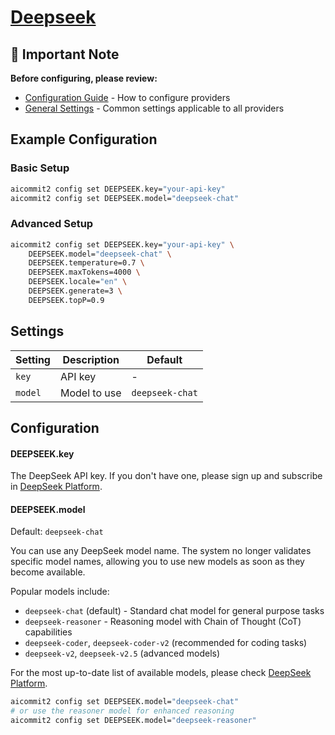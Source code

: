 # <a href="https://www.deepseek.com/" target="_blank">Deepseek</a>

## 📌 Important Note

**Before configuring, please review:**

- [Configuration Guide](../../README.md#configuration) - How to configure providers
- [General Settings](../../README.md#general-settings) - Common settings applicable to all providers

## Example Configuration

### Basic Setup

```sh
aicommit2 config set DEEPSEEK.key="your-api-key"
aicommit2 config set DEEPSEEK.model="deepseek-chat"
```

### Advanced Setup

```sh
aicommit2 config set DEEPSEEK.key="your-api-key" \
    DEEPSEEK.model="deepseek-chat" \
    DEEPSEEK.temperature=0.7 \
    DEEPSEEK.maxTokens=4000 \
    DEEPSEEK.locale="en" \
    DEEPSEEK.generate=3 \
    DEEPSEEK.topP=0.9
```

## Settings

| Setting | Description  | Default         |
| ------- | ------------ | --------------- |
| `key`   | API key      | -               |
| `model` | Model to use | `deepseek-chat` |

## Configuration

#### DEEPSEEK.key

The DeepSeek API key. If you don't have one, please sign up and subscribe in [DeepSeek Platform](https://platform.deepseek.com/).

#### DEEPSEEK.model

Default: `deepseek-chat`

You can use any DeepSeek model name. The system no longer validates specific model names, allowing you to use new models as soon as they become available.

Popular models include:

- `deepseek-chat` (default) - Standard chat model for general purpose tasks
- `deepseek-reasoner` - Reasoning model with Chain of Thought (CoT) capabilities
- `deepseek-coder`, `deepseek-coder-v2` (recommended for coding tasks)
- `deepseek-v2`, `deepseek-v2.5` (advanced models)

For the most up-to-date list of available models, please check [DeepSeek Platform](https://platform.deepseek.com/).

```sh
aicommit2 config set DEEPSEEK.model="deepseek-chat"
# or use the reasoner model for enhanced reasoning
aicommit2 config set DEEPSEEK.model="deepseek-reasoner"
```
